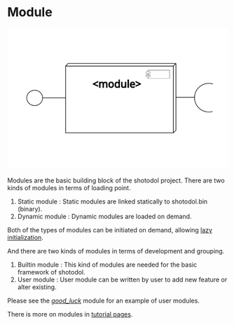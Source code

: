 Module
=========

![module component](../../docs/diagrams/module_component.svg)


Modules are the basic building block of the shotodol project. There are two kinds of modules in terms of loading point.

1. Static module : Static modules are linked statically to shotodol.bin (binary).
2. Dynamic module : Dynamic modules are loaded on demand.

Both of the types of modules can be initiated on demand, allowing [lazy initialization](http://en.wikipedia.org/wiki/Lazy_initialization).

And there are two kinds of modules in terms of development and grouping.

1. Builtin module : This kind of modules are needed for the basic framework of shotodol.
2. User module : User module can be written by user to add new feature or alter existing.

Please see the [_good_luck_](../../apps/good_luck/README.md) module for an example of user modules.

There is more on modules in [tutorial pages](docs/books/tutorial/module.md).

